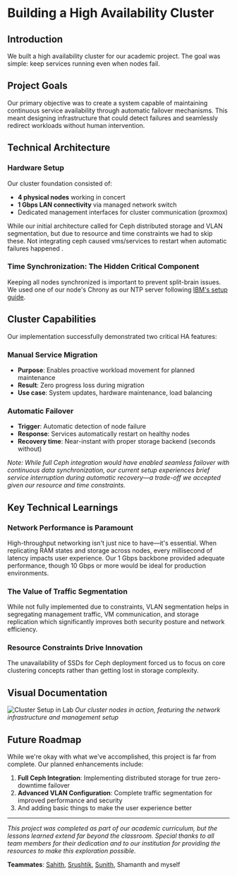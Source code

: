 # Building a High Availability Cluster

## Introduction

We built a high availability cluster for our academic project. The goal was simple: keep services running even when nodes fail.

## Project Goals

Our primary objective was to create a system capable of maintaining continuous service availability through automatic failover mechanisms. This meant designing infrastructure that could detect failures and seamlessly redirect workloads without human intervention.

## Technical Architecture

### Hardware Setup

Our cluster foundation consisted of:
- **4 physical nodes** working in concert
- **1 Gbps LAN connectivity** via managed network switch
- Dedicated management interfaces for cluster communication (proxmox)

While our initial architecture called for Ceph distributed storage and VLAN segmentation, but due to resource and time constraints we had to skip these. Not integrating ceph caused vms/services to restart when automatic failures happened .

### Time Synchronization: The Hidden Critical Component

Keeping all nodes synchronized is important to prevent split-brain issues. We used one of our node's Chrony as our NTP server following [IBM's setup guide](https://www.ibm.com/docs/en/db2/11.1.0?topic=suntp-setting-up-chrony-as-network-time-protocol-server-client-by-using-chronyd-linux).

## Cluster Capabilities

Our implementation successfully demonstrated two critical HA features:

### Manual Service Migration
- **Purpose**: Enables proactive workload movement for planned maintenance
- **Result**: Zero progress loss during migration
- **Use case**: System updates, hardware maintenance, load balancing

### Automatic Failover
- **Trigger**: Automatic detection of node failure
- **Response**: Services automatically restart on healthy nodes
- **Recovery time**: Near-instant with proper storage backend (seconds without)

*Note: While full Ceph integration would have enabled seamless failover with continuous data synchronization, our current setup experiences brief service interruption during automatic recovery—a trade-off we accepted given our resource and time constraints.*

## Key Technical Learnings

### Network Performance is Paramount
High-throughput networking isn't just nice to have—it's essential. When replicating RAM states and storage across nodes, every millisecond of latency impacts user experience. Our 1 Gbps backbone provided adequate performance, though 10 Gbps or more would be ideal for production environments.

### The Value of Traffic Segmentation
While not fully implemented due to constraints, VLAN segmentation helps in segregating management traffic, VM communication, and storage replication which significantly improves both security posture and network efficiency.

### Resource Constraints Drive Innovation
The unavailability of SSDs for Ceph deployment forced us to focus on core clustering concepts rather than getting lost in storage complexity. 


## Visual Documentation

![Cluster Setup in Lab](images/cluster.jpg)
*Our cluster nodes in action, featuring the network infrastructure and management setup*

## Future Roadmap

While we're okay with what we've accomplished, this project is far from complete. Our planned enhancements include:

1. **Full Ceph Integration**: Implementing distributed storage for true zero-downtime failover
2. **Advanced VLAN Configuration**: Complete traffic segmentation for improved performance and security
3. And adding basic things to make the user experience better

---

*This project was completed as part of our academic curriculum, but the lessons learned extend far beyond the classroom. Special thanks to all team members for their dedication and to our institution for providing the resources to make this exploration possible.*

**Teammates**: [Sahith](https://github.com/SAHITH627), [Srushtik](https://github.com/SrushtikShetty), [Sunith](https://github.com/SunithNayak99), Shamanth and myself
